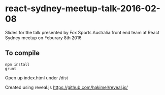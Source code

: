 # react-sydney-meetup-talk-2016-02-08
Slides for the talk presented by Fox Sports Australia front end team at React Sydney meetup on Feburary 8th 2016

## To compile

```
npm install
grunt
```

Open up index.html under /dist


Created using reveal.js https://github.com/hakimel/reveal.js/